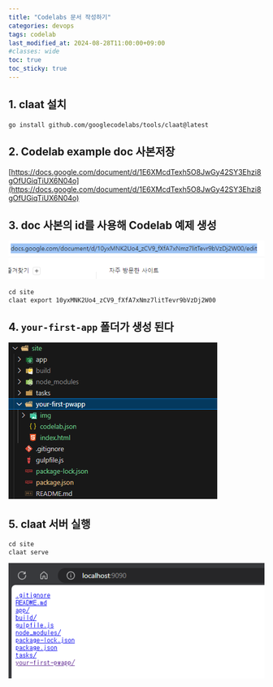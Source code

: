 ```yaml
---
title: "Codelabs 문서 작성하기"
categories: devops
tags: codelab
last_modified_at: 2024-08-28T11:00:00+09:00
#classes: wide
toc: true
toc_sticky: true
---
```


## 1. claat 설치

    go install github.com/googlecodelabs/tools/claat@latest

## 2. Codelab example doc 사본저장

[https://docs.google.com/document/d/1E6XMcdTexh5O8JwGy42SY3Ehzi8gOfUGiqTiUX6N04o](https://docs.google.com/document/d/1E6XMcdTexh5O8JwGy42SY3Ehzi8gOfUGiqTiUX6N04o)

## 3. doc 사본의 id를 사용해 Codelab 예제 생성

![docid](/images/2024-08-28-devops-Codelabs-manage/2024-08-28-16-39-51.png)

    cd site
    claat export 10yxMNK2Uo4_zCV9_fXfA7xNmz7litTevr9bVzDj2W00

## 4. `your-first-app` 폴더가 생성 된다

![your-first-app](/images/2024-08-28-devops-Codelabs-manage/2024-08-28-16-41-18.png)

## 5. claat 서버 실행

    cd site
    claat serve

![claat-serve](/images/2024-08-28-devops-Codelabs-manage/2024-08-28-16-44-30.png)
